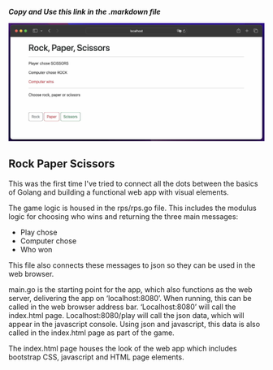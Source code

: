 ___Copy and Use this link in the .markdown file___  

![image](https://github.com/PhoenixGreen/MyGoProjects/blob/main/RockPaperScissorsApp/Rock%20paper%20scissors%20app.jpg)

## Rock Paper Scissors
This was the first time I've tried to connect all the dots between the basics of Golang and building a functional web app with visual elements. 

The game logic is housed in the rps/rps.go file. This includes the modulus logic for choosing who wins and returning the three main messages:
* Play chose
* Computer chose
* Who won 

This file also connects these messages to json so they can be used in the web browser.

main.go is the starting point for the app, which also functions as the web server, delivering the app on ‘localhost:8080’. When running, this can be called in the web browser address bar. ‘Localhost:8080’ will call the index.html page. Localhost:8080/play will call the json data, which will appear in the javascript console. Using json and javascript, this data is also called in the index.html page as part of the game.

The index.html page houses the look of the web app which includes bootstrap CSS, javascript and HTML page elements.
